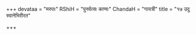 +++
devataa = "मरुतः"
RShiH = "पुनर्वत्सः काण्वः"
ChandaH = "गायत्री"
title = "१७ उदु स्वानेभिरीरत"

+++
